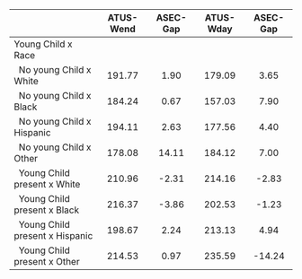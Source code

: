 
|                      |    ATUS-Wend |     ASEC-Gap |    ATUS-Wday |     ASEC-Gap |
| -------------------- | :----------: | :----------: | :----------: | :----------: |
| Young Child x Race   |              |              |              |              |
| &nbsp;&nbsp;No young Child x White |       191.77 |         1.90 |       179.09 |         3.65 |
| &nbsp;&nbsp;No young Child x Black |       184.24 |         0.67 |       157.03 |         7.90 |
| &nbsp;&nbsp;No young Child x Hispanic |       194.11 |         2.63 |       177.56 |         4.40 |
| &nbsp;&nbsp;No young Child x Other |       178.08 |        14.11 |       184.12 |         7.00 |
| &nbsp;&nbsp;Young Child present x White |       210.96 |        -2.31 |       214.16 |        -2.83 |
| &nbsp;&nbsp;Young Child present x Black |       216.37 |        -3.86 |       202.53 |        -1.23 |
| &nbsp;&nbsp;Young Child present x Hispanic |       198.67 |         2.24 |       213.13 |         4.94 |
| &nbsp;&nbsp;Young Child present x Other |       214.53 |         0.97 |       235.59 |       -14.24 |

